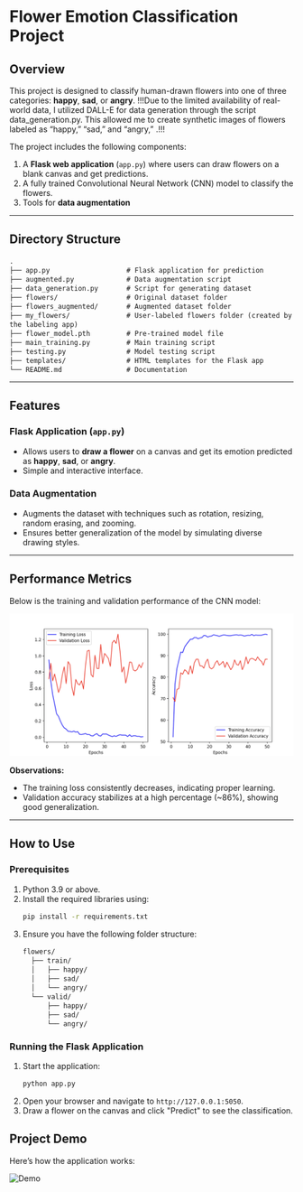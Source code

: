 # Flower Emotion Classification Project

## Overview

This project is designed to classify human-drawn flowers into one of three categories: **happy**, **sad**, or **angry**. 
!!!Due to the limited availability of real-world data, I utilized DALL-E for data generation through the script data_generation.py. This allowed me to create synthetic images of flowers labeled as “happy,” “sad,” and “angry,” .!!!

The project includes the following components:
1. A **Flask web application** (`app.py`) where users can draw flowers on a blank canvas and get predictions.
3. A fully trained Convolutional Neural Network (CNN) model to classify the flowers.
4. Tools for **data augmentation** 

---

## Directory Structure

```
.
├── app.py                   # Flask application for prediction
├── augmented.py             # Data augmentation script
├── data_generation.py       # Script for generating dataset
├── flowers/                 # Original dataset folder
├── flowers_augmented/       # Augmented dataset folder
├── my_flowers/              # User-labeled flowers folder (created by the labeling app)
├── flower_model.pth         # Pre-trained model file
├── main_training.py         # Main training script
├── testing.py               # Model testing script
├── templates/               # HTML templates for the Flask app
└── README.md                # Documentation
```

---

## Features

### Flask Application (`app.py`)
- Allows users to **draw a flower** on a canvas and get its emotion predicted as **happy**, **sad**, or **angry**.
- Simple and interactive interface.


### Data Augmentation
- Augments the dataset with techniques such as rotation, resizing, random erasing, and zooming.
- Ensures better generalization of the model by simulating diverse drawing styles.



---

## Performance Metrics

Below is the training and validation performance of the CNN model:

![Performance Metrics](performance.png)

**Observations:**
- The training loss consistently decreases, indicating proper learning.
- Validation accuracy stabilizes at a high percentage (~86%), showing good generalization.

---

## How to Use

### Prerequisites
1. Python 3.9 or above.
2. Install the required libraries using:
   ```bash
   pip install -r requirements.txt
   ```
3. Ensure you have the following folder structure:
   ```
   flowers/
     ├── train/
     │   ├── happy/
     │   ├── sad/
     │   └── angry/
     └── valid/
         ├── happy/
         ├── sad/
         └── angry/
   ```

### Running the Flask Application
1. Start the application:
   ```bash
   python app.py
   ```
2. Open your browser and navigate to `http://127.0.0.1:5050`.
3. Draw a flower on the canvas and click "Predict" to see the classification.

## Project Demo

Here’s how the application works:

![Demo](demo.gif)







